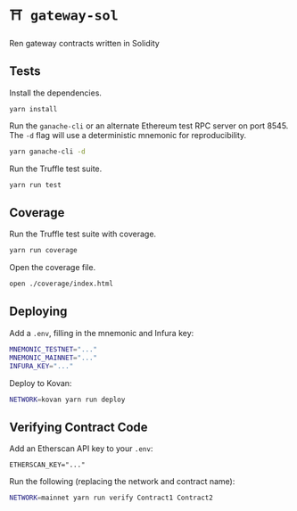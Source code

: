 # `⛩️ gateway-sol`

Ren gateway contracts written in Solidity

<!-- [![CircleCI](https://circleci.com/gh/renproject/gateway-sol.svg?style=shield)](https://circleci.com/gh/renproject/gateway-sol) -->
<!-- [![Coverage Status](https://coveralls.io/repos/github/renproject/gateway-sol/badge.svg?branch=master)](https://coveralls.io/github/renproject/gateway-sol?branch=master) -->

## Tests

Install the dependencies.

```
yarn install
```

Run the `ganache-cli` or an alternate Ethereum test RPC server on port 8545. The `-d` flag will use a deterministic mnemonic for reproducibility.

```sh
yarn ganache-cli -d
```

Run the Truffle test suite.

```sh
yarn run test
```

## Coverage

Run the Truffle test suite with coverage.

```sh
yarn run coverage
```

Open the coverage file.

```sh
open ./coverage/index.html
```

## Deploying

Add a `.env`, filling in the mnemonic and Infura key:

```sh
MNEMONIC_TESTNET="..."
MNEMONIC_MAINNET="..."
INFURA_KEY="..."
```

Deploy to Kovan:

```sh
NETWORK=kovan yarn run deploy
```

## Verifying Contract Code

Add an Etherscan API key to your `.env`:

```
ETHERSCAN_KEY="..."
```

Run the following (replacing the network and contract name):

```sh
NETWORK=mainnet yarn run verify Contract1 Contract2
```
